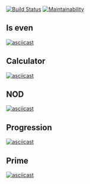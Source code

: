 [![Build Status](https://travis-ci.com/bvlad05/frontend-project-lvl1.svg?branch=master)](https://travis-ci.com/bvlad05/frontend-project-lvl1)
[![Maintainability](https://api.codeclimate.com/v1/badges/097a12a087acf2f9a8e3/maintainability)](https://codeclimate.com/github/bvlad05/frontend-project-lvl1/maintainability)

## Is even
[![asciicast](https://asciinema.org/a/288997.svg)](https://asciinema.org/a/288997)

## Calculator
[![asciicast](https://asciinema.org/a/289001.svg)](https://asciinema.org/a/289001)

## NOD
[![asciicast](https://asciinema.org/a/289002.svg)](https://asciinema.org/a/289002)

## Progression
[![asciicast](https://asciinema.org/a/289003.svg)](https://asciinema.org/a/289003)

## Prime
[![asciicast](https://asciinema.org/a/289004.svg)](https://asciinema.org/a/289004)